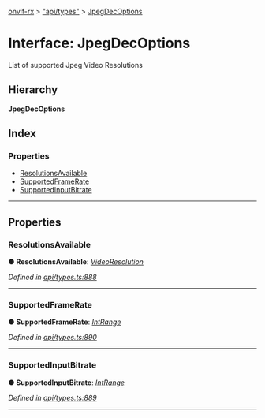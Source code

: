 [onvif-rx](../README.md) > ["api/types"](../modules/_api_types_.md) > [JpegDecOptions](../interfaces/_api_types_.jpegdecoptions.md)

# Interface: JpegDecOptions

List of supported Jpeg Video Resolutions

## Hierarchy

**JpegDecOptions**

## Index

### Properties

* [ResolutionsAvailable](_api_types_.jpegdecoptions.md#resolutionsavailable)
* [SupportedFrameRate](_api_types_.jpegdecoptions.md#supportedframerate)
* [SupportedInputBitrate](_api_types_.jpegdecoptions.md#supportedinputbitrate)

---

## Properties

<a id="resolutionsavailable"></a>

###  ResolutionsAvailable

**● ResolutionsAvailable**: *[VideoResolution](_api_types_.videoresolution.md)*

*Defined in [api/types.ts:888](https://github.com/patrickmichalina/onvif-rx/blob/3ab1739/src/api/types.ts#L888)*

___
<a id="supportedframerate"></a>

###  SupportedFrameRate

**● SupportedFrameRate**: *[IntRange](_api_types_.intrange.md)*

*Defined in [api/types.ts:890](https://github.com/patrickmichalina/onvif-rx/blob/3ab1739/src/api/types.ts#L890)*

___
<a id="supportedinputbitrate"></a>

###  SupportedInputBitrate

**● SupportedInputBitrate**: *[IntRange](_api_types_.intrange.md)*

*Defined in [api/types.ts:889](https://github.com/patrickmichalina/onvif-rx/blob/3ab1739/src/api/types.ts#L889)*

___

